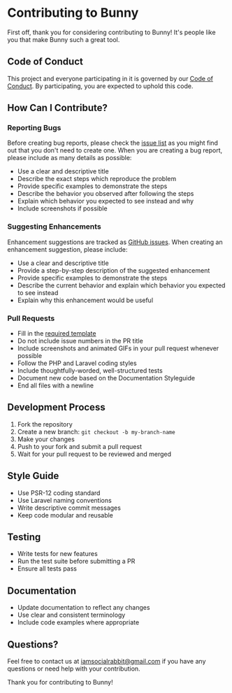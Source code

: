 # Contributing to Bunny

First off, thank you for considering contributing to Bunny! It's people like you that make Bunny such a great tool.

## Code of Conduct

This project and everyone participating in it is governed by our [Code of Conduct](https://bunny.socialrabbit.dev/docs/code-of-conduct). By participating, you are expected to uphold this code.

## How Can I Contribute?

### Reporting Bugs

Before creating bug reports, please check the [issue list](https://github.com/socialrabbit/bunny/issues) as you might find out that you don't need to create one. When you are creating a bug report, please include as many details as possible:

* Use a clear and descriptive title
* Describe the exact steps which reproduce the problem
* Provide specific examples to demonstrate the steps
* Describe the behavior you observed after following the steps
* Explain which behavior you expected to see instead and why
* Include screenshots if possible

### Suggesting Enhancements

Enhancement suggestions are tracked as [GitHub issues](https://github.com/socialrabbit/bunny/issues). When creating an enhancement suggestion, please include:

* Use a clear and descriptive title
* Provide a step-by-step description of the suggested enhancement
* Provide specific examples to demonstrate the steps
* Describe the current behavior and explain which behavior you expected to see instead
* Explain why this enhancement would be useful

### Pull Requests

* Fill in the [required template](https://github.com/socialrabbit/bunny/blob/main/.github/PULL_REQUEST_TEMPLATE.md)
* Do not include issue numbers in the PR title
* Include screenshots and animated GIFs in your pull request whenever possible
* Follow the PHP and Laravel coding styles
* Include thoughtfully-worded, well-structured tests
* Document new code based on the Documentation Styleguide
* End all files with a newline

## Development Process

1. Fork the repository
2. Create a new branch: `git checkout -b my-branch-name`
3. Make your changes
4. Push to your fork and submit a pull request
5. Wait for your pull request to be reviewed and merged

## Style Guide

* Use PSR-12 coding standard
* Use Laravel naming conventions
* Write descriptive commit messages
* Keep code modular and reusable

## Testing

* Write tests for new features
* Run the test suite before submitting a PR
* Ensure all tests pass

## Documentation

* Update documentation to reflect any changes
* Use clear and consistent terminology
* Include code examples where appropriate

## Questions?

Feel free to contact us at iamsocialrabbit@gmail.com if you have any questions or need help with your contribution.

Thank you for contributing to Bunny! 